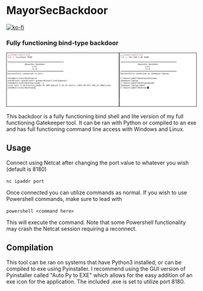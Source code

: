 # MayorSecBackdoor
[![ko-fi](https://ko-fi.com/img/githubbutton_sm.svg)](https://ko-fi.com/M4M03Q2JN)
### Fully functioning bind-type backdoor
![Gatekeeper](/images/backdoorlite.png)

This backdoor is a fully functioning bind shell and lite version of my full functioning Gatekeeper tool. It can be ran with Python or compiled to an exe and has full functioning command line access with Windows and Linux.

## Usage
Connect using Netcat after changing the port value to whatever you wish (default is 8180)

```nc ipaddr port```

Once connected you can utilize commands as normal.  If you wish to use Powershell commands, make sure to lead with 

```powershell <command here>```

This will execute the command.  Note that some Powershell functionality may crash the Netcat session requiring a reconnect.  

## Compilation
This tool can be ran on systems that have Python3 installed, or can be compiled to exe using Pyinstaller.  I recommend using the GUI version of Pyinstaller called "Auto Py to EXE" which allows for the easy addition of an exe icon for the application.  The included .exe is set to utilize port 8180.

